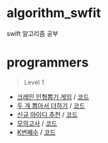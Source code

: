 # algorithm_swfit
swift 알고리즘 공부

# programmers
> Level 1
  - [크레인 인형뽑기 게임](https://programmers.co.kr/learn/courses/30/lessons/64061) / [코드](https://gist.github.com/hhhan0315/701a49d306fb09c889b8799ab2f55942)
  - [두 개 뽑아서 더하기](https://programmers.co.kr/learn/courses/30/lessons/68644) / [코드](https://gist.github.com/hhhan0315/69d5d22cf182a70c2e875bec034e6b1c)
  - [신규 아이디 추천](https://programmers.co.kr/learn/courses/30/lessons/72410) / [코드](https://gist.github.com/hhhan0315/4896c4e1366ab54b93fafb147e8e09d7)
  - [모의고사](https://programmers.co.kr/learn/courses/30/lessons/42840) / [코드](https://gist.github.com/hhhan0315/a0a5145e72a89f338c40f86b50e91454)
  - [K번째수](https://programmers.co.kr/learn/courses/30/lessons/42748) / [코드](https://gist.github.com/hhhan0315/bcef3813392a406d35bf1e335d9eb994)
